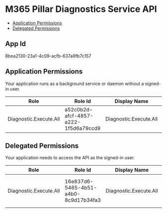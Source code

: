 # M365 Pillar Diagnostics Service API
- [Application Permissions](#application-permissions)
- [Delegated Permissions](#delegated-permissions)

## App Id
8bea2130-23a1-4c09-acfb-637a9fb7c157

## Application Permissions
Your application runs as a background service or daemon without a signed-in user.

| Role | Role Id | Display Name | Description |
|---|---|---|---|
| Diagnostic.Execute.All | a52c0b2d-afcf-4857-a222-1f5d6a79ccd9 | Diagnostic.Execute.All | Grants an app access to execute diagnostics |

## Delegated Permissions
Your application needs to access the API as the signed-in user. 

| Role | Role Id | Display Name | Description |
|---|---|---|---|
| Diagnostic.Execute.All | 16e837d6-5465-4b51-a4b0-8c9d17b34fa3 | Diagnostic.Execute.All | Grants a user access to execute diagnostics |


